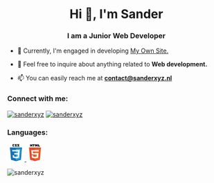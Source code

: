 <h1 align="center">Hi 👋, I'm Sander</h1>
<h3 align="center">I am a Junior Web Developer</h3>


- 🔭 Currently, I'm engaged in developing [My Own Site.](https://sanderxyz.nl/)

- 💬 Feel free to inquire about anything related to **Web development.**

- 📫 You can easily reach me at **contact@sanderxyz.nl**

<h3 align="left">Connect with me:</h3>
<p align="left">
<a href="https://www.youtube.com/c/sanderxyz" target="blank"><img align="center" src="https://raw.githubusercontent.com/rahuldkjain/github-profile-readme-generator/master/src/images/icons/Social/youtube.svg" alt="sanderxyz" height="30" width="40" /></a>
<a href="https://discord.com/users/556766560170016769" target="blank"><img align="center" src="https://raw.githubusercontent.com/rahuldkjain/github-profile-readme-generator/master/src/images/icons/Social/discord.svg" alt="sanderxyz" height="30" width="40" /></a>
</p>

<h3 align="left">Languages:</h3>
<a href="https://raw.githubusercontent.com/devicons/devicon/master/icons/css3/css3-original-wordmark.svg" target="_blank" rel="noreferrer"> <img src="https://raw.githubusercontent.com/devicons/devicon/master/icons/css3/css3-original-wordmark.svg" alt="css3" width="40" height="40"/> </a>
<a href="https://raw.githubusercontent.com/devicons/devicon/master/icons/html5/html5-original-wordmark.svg" target="_blank" rel="noreferrer"> <img src="https://raw.githubusercontent.com/devicons/devicon/master/icons/html5/html5-original-wordmark.svg" alt="html5" width="40" height="40"/> </a>

<p><img align="left" src="https://github-readme-stats.vercel.app/api/top-langs?username=sanderxyz&show_icons=true&theme=dark&locale=en&layout=compact" alt="sanderxyz" /></p>
